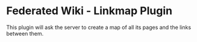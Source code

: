 Federated Wiki - Linkmap Plugin
===============================

This plugin will ask the server to create a map of all its pages and the links between them.
